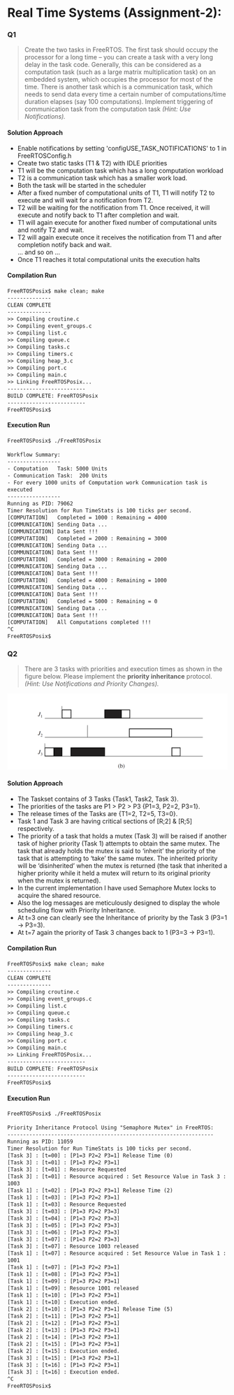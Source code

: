 
# Real Time Systems (Assignment-2):

### Q1
> Create the two tasks in FreeRTOS. The first task should occupy the processor for a long time – you can create a task with a very long delay in the task code. Generally, this can be considered as a computation task (such as a large matrix multiplication task) on an embedded system, which occupies the processor for most of the time. There is another task which is a communication task, which needs to send data every time a certain number of computations/time duration elapses (say 100 computations). Implement triggering of communication task from the computation task *(Hint: Use Notifications).*


#### Solution Approach

- Enable notifications by setting 'configUSE_TASK_NOTIFICATIONS' to 1 in FreeRTOSConfig.h
- Create two static tasks (T1 & T2) with IDLE priorities
- T1 will be the computation task which has a long computation workload
- T2 is a communication task which has a smaller work load.
- Both the task will be started in the scheduler
- After a fixed number of computational units of T1, T1 will notify T2 to execute and will wait for a notification from T2.
- T2 will be waiting for the notification from T1. Once received, it will execute and notify back to T1 after completion and wait.
- T1 will again execute for another fixed number of computational units and notify T2 and wait.
- T2 will again execute once it receives the notification from T1 and after completion notify back and wait.  
... and so on ...  
- Once T1 reaches it total computational units the execution halts


#### Compilation Run
```
FreeRTOSPosix$ make clean; make
--------------
CLEAN COMPLETE
--------------
>> Compiling croutine.c
>> Compiling event_groups.c
>> Compiling list.c
>> Compiling queue.c
>> Compiling tasks.c
>> Compiling timers.c
>> Compiling heap_3.c
>> Compiling port.c
>> Compiling main.c
>> Linking FreeRTOSPosix...
-------------------------
BUILD COMPLETE: FreeRTOSPosix
-------------------------
FreeRTOSPosix$
```


#### Execution Run
```
FreeRTOSPosix$ ./FreeRTOSPosix

Workflow Summary:
-----------------
- Computation   Task: 5000 Units
- Communication Task:  200 Units
- For every 1000 units of Computation work Communication task is executed
-----------------
Running as PID: 79062
Timer Resolution for Run TimeStats is 100 ticks per second.
[COMPUTATION]   Completed = 1000 : Remaining = 4000
[COMMUNICATION] Sending Data ...
[COMMUNICATION] Data Sent !!!
[COMPUTATION]   Completed = 2000 : Remaining = 3000
[COMMUNICATION] Sending Data ...
[COMMUNICATION] Data Sent !!!
[COMPUTATION]   Completed = 3000 : Remaining = 2000
[COMMUNICATION] Sending Data ...
[COMMUNICATION] Data Sent !!!
[COMPUTATION]   Completed = 4000 : Remaining = 1000
[COMMUNICATION] Sending Data ...
[COMMUNICATION] Data Sent !!!
[COMPUTATION]   Completed = 5000 : Remaining = 0
[COMMUNICATION] Sending Data ...
[COMMUNICATION] Data Sent !!!
[COMPUTATION]   All Computations completed !!!
^C
FreeRTOSPosix$
```


### Q2
>There are 3 tasks with priorities and execution times as shown in the figure below. Please implement the **priority inheritance** protocol. *(Hint: Use Notifications and Priority Changes).*


<p align="center">
  <img src="./images/a2q2.png" />
</p>

#### Solution Approach

- The Taskset contains of 3 Tasks {Task1, Task2, Task 3}.
- The priorities of the tasks are P1 > P2 > P3 {P1=3, P2=2, P3=1}.
- The release times of the Tasks are {T1=2, T2=5, T3=0}.
- Task 1 and Task 3 are having critical sections of [R;2] & [R;5] respectively.
- The priority of a task that holds a mutex (Task 3) will be raised if another task of higher priority (Task 1) attempts to obtain the same mutex. The task that already holds the mutex is said to ‘inherit’ the priority of the task that is attempting to ‘take’ the same mutex. The inherited priority will be ‘disinherited’ when the mutex is returned (the task that inherited a higher priority while it held a mutex will return to its original priority when the mutex is returned).
 - In the current implementation I have used Semaphore Mutex locks to acquire the shared resource.
 - Also the log messages are meticulously designed to display the whole scheduling flow with Priority Inheritance.
 - At t=3 one can clearly see the Inheritance of priority by the Task 3 (P3=1 -> P3=3).
 - At t=7 again the priority of Task 3 changes back to 1 (P3=3 -> P3=1).


#### Compilation Run
 ```
 FreeRTOSPosix$ make clean; make
 --------------
 CLEAN COMPLETE
 --------------
 >> Compiling croutine.c
 >> Compiling event_groups.c
 >> Compiling list.c
 >> Compiling queue.c
 >> Compiling tasks.c
 >> Compiling timers.c
 >> Compiling heap_3.c
 >> Compiling port.c
 >> Compiling main.c
 >> Linking FreeRTOSPosix...
 -------------------------
 BUILD COMPLETE: FreeRTOSPosix
 -------------------------
 FreeRTOSPosix$
 ```


#### Execution Run
 ```
 FreeRTOSPosix$ ./FreeRTOSPosix

 Priority Inheritance Protocol Using "Semaphore Mutex" in FreeRTOS:
 ------------------------------------------------------------------
 Running as PID: 11059
 Timer Resolution for Run TimeStats is 100 ticks per second.
 [Task 3] : [t=00] : [P1=3 P2=2 P3=1] Release Time (0)
 [Task 3] : [t=01] : [P1=3 P2=2 P3=1]
 [Task 3] : [t=01] : Resource Requested
 [Task 3] : [t=01] : Resource acquired : Set Resource Value in Task 3 : 1003
 [Task 1] : [t=02] : [P1=3 P2=2 P3=1] Release Time (2)
 [Task 1] : [t=03] : [P1=3 P2=2 P3=1]
 [Task 1] : [t=03] : Resource Requested
 [Task 3] : [t=03] : [P1=3 P2=2 P3=3]
 [Task 3] : [t=04] : [P1=3 P2=2 P3=3]
 [Task 3] : [t=05] : [P1=3 P2=2 P3=3]
 [Task 3] : [t=06] : [P1=3 P2=2 P3=3]
 [Task 3] : [t=07] : [P1=3 P2=2 P3=3]
 [Task 3] : [t=07] : Resource 1003 released
 [Task 1] : [t=07] : Resource acquired : Set Resource Value in Task 1 : 1001
 [Task 1] : [t=07] : [P1=3 P2=2 P3=1]
 [Task 1] : [t=08] : [P1=3 P2=2 P3=1]
 [Task 1] : [t=09] : [P1=3 P2=2 P3=1]
 [Task 1] : [t=09] : Resource 1001 released
 [Task 1] : [t=10] : [P1=3 P2=2 P3=1]
 [Task 1] : [t=10] : Execution ended.
 [Task 2] : [t=10] : [P1=3 P2=2 P3=1] Release Time (5)
 [Task 2] : [t=11] : [P1=3 P2=2 P3=1]
 [Task 2] : [t=12] : [P1=3 P2=2 P3=1]
 [Task 2] : [t=13] : [P1=3 P2=2 P3=1]
 [Task 2] : [t=14] : [P1=3 P2=2 P3=1]
 [Task 2] : [t=15] : [P1=3 P2=2 P3=1]
 [Task 2] : [t=15] : Execution ended.
 [Task 3] : [t=15] : [P1=3 P2=2 P3=1]
 [Task 3] : [t=16] : [P1=3 P2=2 P3=1]
 [Task 3] : [t=16] : Execution ended.
 ^C
 FreeRTOSPosix$

 ```
